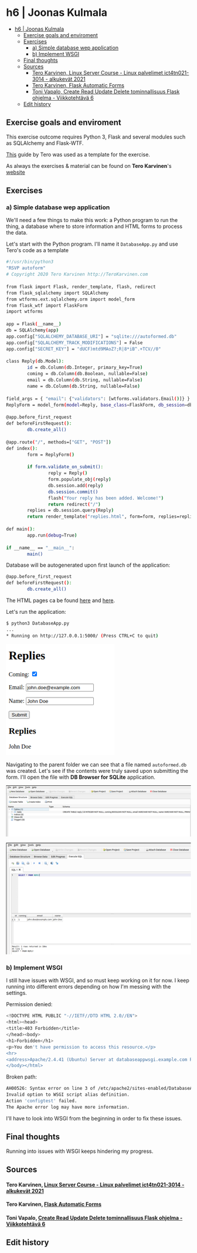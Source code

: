 # h6 | Joonas Kulmala

- [h6 | Joonas Kulmala](#h6--joonas-kulmala)
  - [Exercise goals and enviroment](#exercise-goals-and-enviroment)
  - [Exercises](#exercises)
    - [a) Simple database wep application](#a-simple-database-wep-application)
    - [b) Implement WSGI](#b-implement-wsgi)
  - [Final thoughts](#final-thoughts)
  - [Sources](#sources)
      - [Tero Karvinen, Linux Server Course - Linux palvelimet ict4tn021-3014 - alkukevät 2021](#tero-karvinen-linux-server-course---linux-palvelimet-ict4tn021-3014---alkukevät-2021)
      - [Tero Karvinen, Flask Automatic Forms](#tero-karvinen-flask-automatic-forms)
      - [Toni Vapalo, Create Read Update Delete tominnallisuus Flask ohjelma - Viikkotehtävä 6](#toni-vapalo-create-read-update-delete-tominnallisuus-flask-ohjelma---viikkotehtävä-6)
  - [Edit history](#edit-history)

## Exercise goals and enviroment

This exercise outcome requires Python 3, Flask and several modules such as SQLAlchemy and Flask-WTF.

[This](https://terokarvinen.com/2020/flask-automatic-forms/) guide by Tero was used as a template for the exercise.

As always the exercises & material can be found on **Tero Karvinen**'s [website](https://terokarvinen.com/2020/linux-palvelimet-2021-alkukevat-kurssi-ict4tn021-3014/#h6.)

## Exercises

### a) Simple database wep application

We'll need a few things to make this work: a Python program to run the thing, a database where to store information and HTML forms to process the data.

Let's start with the Python program. I'll name it ```DatabaseApp.py``` and use Tero's code as a template


```bash
#!/usr/bin/python3
"RSVP autoform"
# Copyright 2020 Tero Karvinen http://TeroKarvinen.com

from flask import Flask, render_template, flash, redirect
from flask_sqlalchemy import SQLAlchemy
from wtforms.ext.sqlalchemy.orm import model_form
from flask_wtf import FlaskForm
import wtforms

app = Flask(__name__)
db = SQLAlchemy(app)
app.config["SQLALCHEMY_DATABASE_URI"] = "sqlite:///autoformed.db"
app.config["SQLALCHEMY_TRACK_MODIFICATIONS"] = False
app.config["SECRET_KEY"] = "dUCF)mtd9MAoZ?;R|8*iB^.+TCV//0"

class Reply(db.Model):
        id = db.Column(db.Integer, primary_key=True)
        coming = db.Column(db.Boolean, nullable=False)
        email = db.Column(db.String, nullable=False)
        name = db.Column(db.String, nullable=False)

field_args = { "email": {"validators": [wtforms.validators.Email()]} }
ReplyForm = model_form(model=Reply, base_class=FlaskForm, db_session=db.session, field_args=field_args)

@app.before_first_request
def beforeFirstRequest():
        db.create_all()

@app.route("/", methods=["GET", "POST"])
def index():
        form = ReplyForm()

        if form.validate_on_submit():
                reply = Reply()
                form.populate_obj(reply)
                db.session.add(reply)
                db.session.commit()
                flash("Your reply has been added. Welcome!")
                return redirect("/")
        replies = db.session.query(Reply)
        return render_template("replies.html", form=form, replies=replies)

def main():
        app.run(debug=True)

if __name__ == "__main__":
        main()
```

Database will be autogenerated upon first launch of the application:

```bash
@app.before_first_request
def beforeFirstRequest():
        db.create_all()
```

The HTML pages ca be found [here](templates/base.html) and [here](templates/replies.html).

Let's run the application:
```bash
$ python3 DatabaseApp.py
...
* Running on http://127.0.0.1:5000/ (Press CTRL+C to quit)
```

![Form](Resources/Form.png)

Navigating to the parent folder we can see that a file named ```autoformed.db``` was created. Let's see if the contents were truly saved upon submitting the form. I'll open the file with **DB Browser for SQLite** application.

![Structure](Resources/DBStructure.png)

![Entry](Resources/DBEntry.png)

### b) Implement WSGI

I still have issues with WSGI, and so must keep working on it for now. I keep running into different errors depending on how I'm messing with the settings.

Permission denied:
```bash
<!DOCTYPE HTML PUBLIC "-//IETF//DTD HTML 2.0//EN">
<html><head>
<title>403 Forbidden</title>
</head><body>
<h1>Forbidden</h1>
<p>You don't have permission to access this resource.</p>
<hr>
<address>Apache/2.4.41 (Ubuntu) Server at databaseappwsgi.example.com Port 80</address>
</body></html>
```

Broken path:
```bash
AH00526: Syntax error on line 3 of /etc/apache2/sites-enabled/DatabaseApp.conf:
Invalid option to WSGI script alias definition.
Action 'configtest' failed.
The Apache error log may have more information.
```

I'll have to look into WSGI from the beginning in order to fix these issues.

## Final thoughts

Running into issues with WSGI keeps hindering my progress.

## Sources

#### Tero Karvinen, [Linux Server Course - Linux palvelimet ict4tn021-3014 - alkukevät 2021](https://terokarvinen.com/2020/linux-palvelimet-2021-alkukevat-kurssi-ict4tn021-3014/#h6)
#### Tero Karvinen, [Flask Automatic Forms](https://terokarvinen.com/2020/flask-automatic-forms/)
#### Toni Vapalo, [Create Read Update Delete tominnallisuus Flask ohjelma - Viikkotehtävä 6](https://tonivapalo.com/viikkotehtava-6)

## Edit history

